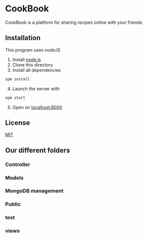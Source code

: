 # CookBook
 CookBook is a platform for sharing recipes online with your friends

## Installation
This program uses nodeJS
1. Install [node.js](https://nodejs.org/en/download/)
2. Clone this directory
3. Install all dependencies
```bash
npm install
```
4. Launch the server with 
```bash
npm start
```
5. Open on [localhost:8000](http://localhost:8000)

## License
[MIT](https://choosealicense.com/licenses/mit/)

## Our different folders

### Controller
### Models
### MongoDB management
### Public
### test
### views
